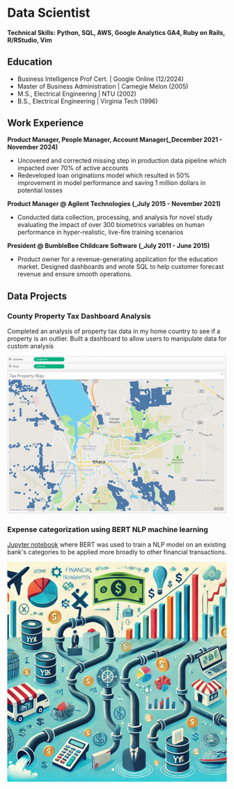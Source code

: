 # Data Scientist

#### Technical Skills: Python, SQL, AWS, Google Analytics GA4, Ruby on Rails, R/RStudio, Vim

## Education
- Business Intelligence Prof Cert. | Google Online (12/2024)
- Master of Business Administration  | Carnegie Melon (2005)							       		
- M.S., Electrical Engineering	| NTU	(2002)	        		
- B.S., Electrical Engineering | Virginia Tech (1996)

## Work Experience
**Product Manager, People Manager, Account Manager(_December 2021 - November 2024)**
- Uncovered and corrected missing step in production data pipeline which impacted over 70% of active accounts
- Redeveloped loan originations model which resulted in 50% improvement in model performance and saving 1 million dollars in potential losses

**Product Manager @ Agilent Technologies (_July 2015 - November 2021)**
- Conducted data collection, processing, and analysis for novel study evaluating the impact of over 300 biometrics variables on human performance in hyper-realistic, live-fire training scenarios

**President @ BumbleBee Childcare Software (_July 2011 - June 2015)**
- Product owner for a revenue-generating application for the education market. Designed dashboards and wrote SQL to help customer forecast revenue and ensure smooth operations.

## Data Projects
### County Property Tax Dashboard Analysis

Completed an analysis of property tax data in my home country to see if a property is an outlier. Built a dashboard to allow users to manipulate data for custom analysis

![Tableau Dashboard](/assets/img/dashboard_image.png)

### Expense categorization using BERT NLP machine learning

[Jupyter notebook]([url](https://github.com/gitmijn/ml_categorize_transaction/tree/main)) where BERT was used to train a NLP model on an existing bank's categories to be applied more broadly to other financial transactions.

![Category mapping](/assets/img/financial_transactions_categorized.png)



